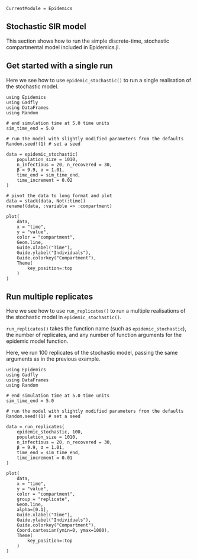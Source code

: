 ```@meta
CurrentModule = Epidemics
```

## Stochastic SIR model

This section shows how to run the simple discrete-time, stochastic compartmental model included in Epidemics.jl.

## Get started with a single run

Here we see how to use `epidemic_stochastic()` to run a single realisation of the stochastic model.

```@example
using Epidemics
using Gadfly
using DataFrames
using Random

# end simulation time at 5.0 time units
sim_time_end = 5.0

# run the model with slightly modified parameters from the defaults
Random.seed!(1) # set a seed

data = epidemic_stochastic(
    population_size = 1010,
    n_infectious = 20, n_recovered = 30,
    β = 9.9, σ = 1.01,
    time_end = sim_time_end,
    time_increment = 0.02
)

# pivot the data to long format and plot
data = stack(data, Not(:time))
rename!(data, :variable => :compartment)

plot(
    data, 
    x = "time",
    y = "value", 
    color = "compartment", 
    Geom.line,
    Guide.xlabel("Time"),
    Guide.ylabel("Individuals"),
    Guide.colorkey("Compartment"),
    Theme(
        key_position=:top
    )
)
```

## Run multiple replicates

Here we see how to use `run_replicates()` to run a multiple realisations of the stochastic model in `epidemic_stochastic()`.

`run_replicates()` takes the function name (such as `epidemic_stochastic`), the number of replicates, and any number of function arguments for the epidemic model function.

Here, we run 100 replicates of the stochastic model, passing the same arguments as in the previous example.

```@example
using Epidemics
using Gadfly
using DataFrames
using Random

# end simulation time at 5.0 time units
sim_time_end = 5.0

# run the model with slightly modified parameters from the defaults
Random.seed!(1) # set a seed

data = run_replicates(
    epidemic_stochastic, 100,
    population_size = 1010,
    n_infectious = 20, n_recovered = 30,
    β = 9.9, σ = 1.01,
    time_end = sim_time_end,
    time_increment = 0.01
)

plot(
    data, 
    x = "time",
    y = "value", 
    color = "compartment",
    group = "replicate",
    Geom.line,
    alpha=[0.1],
    Guide.xlabel("Time"),
    Guide.ylabel("Individuals"),
    Guide.colorkey("Compartment"),
    Coord.cartesian(ymin=0, ymax=1000),
    Theme(
        key_position=:top
    )
)
```
